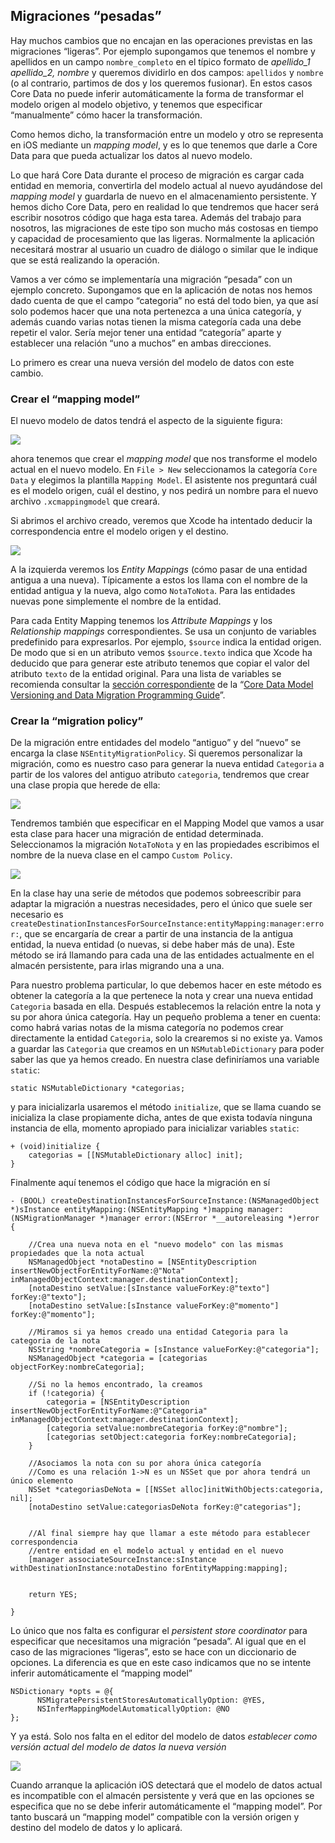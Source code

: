 ## Migraciones “pesadas”

Hay muchos cambios que no encajan en las operaciones previstas en las migraciones “ligeras”. Por ejemplo supongamos que tenemos el nombre y apellidos en un campo `nombre_completo` en el típico formato de *apellido_1 apellido_2, nombre* y queremos dividirlo en dos campos: `apellidos`  y `nombre` (o al contrario, partimos de dos y los queremos fusionar). En estos casos Core Data no puede inferir automáticamente la forma de transformar el modelo origen al modelo objetivo, y tenemos que especificar “manualmente” cómo hacer la transformación.

Como hemos dicho, la transformación entre un modelo y otro se representa en iOS mediante un *mapping model*, y es lo que tenemos que darle a Core Data para que pueda actualizar los datos al nuevo modelo.

Lo que hará Core Data durante el proceso de migración es cargar cada entidad en memoria, convertirla del modelo actual al nuevo ayudándose del *mapping model* y guardarla de nuevo en el almacenamiento persistente. Y hemos dicho Core Data, pero en realidad lo que tendremos que hacer será escribir nosotros código que haga esta tarea. Además del trabajo para nosotros, las migraciones de este tipo son mucho más costosas en tiempo y capacidad de procesamiento que las ligeras. Normalmente la aplicación necesitará mostrar al usuario un cuadro de diálogo o similar que le indique que se está realizando la operación.

Vamos a ver cómo se implementaría una migración “pesada” con un ejemplo concreto. Supongamos que en la aplicación de notas nos hemos dado cuenta de que el campo “categoria” no está del todo bien, ya que así solo podemos hacer que una nota pertenezca a una única categoría, y además cuando varias notas tienen la misma categoría cada una debe repetir el valor. Sería mejor tener una entidad “categoría” aparte y establecer una relación “uno a muchos” en ambas direcciones.

Lo primero es crear una nueva versión del modelo de datos con este cambio.

### Crear el “mapping model”

El nuevo modelo de datos tendrá el aspecto de la siguiente figura:

![](modelo_datos_v3.png)

ahora tenemos que crear el *mapping model* que nos transforme el modelo actual en el nuevo modelo. En `File > New` seleccionamos la categoría `Core Data` y elegimos la plantilla `Mapping Model`. El asistente nos preguntará cuál es el modelo origen, cuál el destino, y nos pedirá un nombre para el nuevo archivo `.xcmappingmodel` que creará.

Si abrimos el archivo creado, veremos que Xcode ha intentado deducir la correspondencia entre el modelo origen y el destino. 

![](mapping_model.png)

A la izquierda veremos los *Entity Mappings* (cómo pasar de una entidad antigua a una nueva). Típicamente a estos los llama con el nombre de la entidad antigua y la nueva, algo como `NotaToNota`. Para las entidades nuevas pone simplemente el nombre de la entidad. 

Para cada Entity Mapping tenemos los *Attribute Mappings* y los *Relationship mappings* correspondientes. Se usa un conjunto de variables predefinido para expresarlos. Por ejemplo, `$source` indica la entidad origen. De modo que si en un atributo vemos `$source.texto` indica que Xcode ha deducido que para generar este atributo tenemos que copiar el valor del atributo `texto` de la entidad original. Para una lista de variables se recomienda consultar la [sección correspondiente](https://developer.apple.com/library/ios/documentation/Cocoa/Conceptual/CoreDataVersioning/Articles/vmMappingOverview.html#//apple_ref/doc/uid/TP40004399-CH5-SW1) de la “[Core Data Model Versioning and Data Migration Programming Guide](https://developer.apple.com/library/ios/documentation/Cocoa/Conceptual/CoreDataVersioning/Articles/Introduction.html#//apple_ref/doc/uid/TP40004399-CH1-SW1)”.
 



### Crear la “migration policy”

De la migración entre entidades del modelo “antiguo” y del “nuevo” se encarga la clase `NSEntityMigrationPolicy`. Si queremos personalizar la migración, como es nuestro caso para generar la nueva entidad `Categoria` a partir de los valores del antiguo atributo `categoria`, tendremos que crear una clase propia que herede de ella:


![](create_migration_policy.png)


Tendremos también que especificar en el Mapping Model que vamos a usar esta clase para hacer una migración de entidad determinada. Seleccionamos la migración `NotaToNota` y en las propiedades escribimos el nombre de la nueva clase en el campo `Custom Policy`.

![](mapping_model_custom_policy.png)

En la clase hay una serie de métodos que podemos sobreescribir para adaptar la migración a nuestras necesidades, pero el único que suele ser necesario es `createDestinationInstancesForSourceInstance:entityMapping:manager:error:`, que se encargaría de crear a partir de una instancia de la antigua entidad, la nueva entidad (o nuevas, si debe haber más de una). Este método se irá llamando para cada una de las entidades actualmente en el almacén persistente, para irlas migrando una a una. 

Para nuestro problema particular, lo que debemos hacer en este método es obtener la categoría a la que pertenece la nota y crear una nueva entidad `Categoria` basada en ella. Después establecemos la relación entre la nota y su por ahora única categoría. Hay un pequeño problema a tener en cuenta: como habrá varias notas de la misma categoría no podemos crear directamente la entidad `Categoria`, solo la crearemos si no existe ya. Vamos a guardar las `Categoria` que creamos en un `NSMutableDictionary` para poder saber las que ya hemos creado. En nuestra clase definiríamos una variable `static`:

    static NSMutableDictionary *categorias;

y para inicializarla usaremos el método `initialize`, que se llama cuando se inicializa la clase propiamente dicha, antes de que exista todavía ninguna instancia de ella, momento apropiado para inicializar variables `static`:

    + (void)initialize {
        categorias = [[NSMutableDictionary alloc] init];
    }
 
Finalmente aquí tenemos el código que hace la migración en sí

    - (BOOL) createDestinationInstancesForSourceInstance:(NSManagedObject *)sInstance entityMapping:(NSEntityMapping *)mapping manager:(NSMigrationManager *)manager error:(NSError *__autoreleasing *)error {
        
        //Crea una nueva nota en el "nuevo modelo" con las mismas propiedades que la nota actual
        NSManagedObject *notaDestino = [NSEntityDescription insertNewObjectForEntityForName:@"Nota" inManagedObjectContext:manager.destinationContext];
        [notaDestino setValue:[sInstance valueForKey:@"texto"] forKey:@"texto"];
        [notaDestino setValue:[sInstance valueForKey:@"momento"] forKey:@"momento"];
        
        //Miramos si ya hemos creado una entidad Categoria para la categoria de la nota
        NSString *nombreCategoria = [sInstance valueForKey:@"categoria"];
        NSManagedObject *categoria = [categorias objectForKey:nombreCategoria];
        
        //Si no la hemos encontrado, la creamos
        if (!categoria) {
            categoria = [NSEntityDescription insertNewObjectForEntityForName:@"Categoria" inManagedObjectContext:manager.destinationContext];
            [categoria setValue:nombreCategoria forKey:@"nombre"];
            [categorias setObject:categoria forKey:nombreCategoria];
        }
        
        //Asociamos la nota con su por ahora única categoría
        //Como es una relación 1->N es un NSSet que por ahora tendrá un único elemento
        NSSet *categoriasDeNota = [[NSSet alloc]initWithObjects:categoria, nil];
        [notaDestino setValue:categoriasDeNota forKey:@"categorias"];
        
        
        //Al final siempre hay que llamar a este método para establecer correspondencia
        //entre entidad en el modelo actual y entidad en el nuevo
        [manager associateSourceInstance:sInstance withDestinationInstance:notaDestino forEntityMapping:mapping];
        
        
        return YES;
        
    }
    

Lo único que nos falta es configurar el *persistent store coordinator* para especificar que necesitamos una migración “pesada”. Al igual que en el caso de las migraciones “ligeras”, esto se hace con un diccionario de opciones. La diferencia es que en este caso indicamos que no se intente inferir automáticamente el “mapping model”

    NSDictionary *opts = @{
          NSMigratePersistentStoresAutomaticallyOption: @YES,
          NSInferMappingModelAutomaticallyOption: @NO
    };

Y ya está. Solo nos falta en el editor del modelo de datos *establecer como versión actual del modelo de datos la nueva versión*

![](set_current_model_version.png)

Cuando arranque la aplicación iOS detectará que el modelo de datos actual es incompatible con el almacén persistente y verá que en las opciones se especifica que no se debe inferir automáticamente el “mapping model”. Por tanto buscará un “mapping model” compatible con la versión origen y destino del modelo de datos y lo aplicará.
